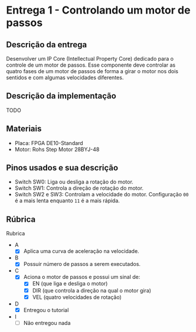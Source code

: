 # Entrega 1 - Controlando um motor de passos

## Descrição da entrega

Desenvolver um IP Core (Intellectual Property Core) dedicado para o controle de um motor de passos. Esse componente deve controlar as quatro fases de um motor de passos de forma a girar o motor nos dois sentidos e com algumas velocidades diferentes.

## Descrição da implementação

TODO

## Materiais

- Placa: FPGA DE10-Standard
- Motor: Rohs Step Motor 28BYJ-48

## Pinos usados e sua descrição

- Switch SW0: Liga ou desliga a rotação do motor.
- Switch SW1: Controla a direção de rotação do motor.
- Switch SW2 e SW3: Controlam a velocidade do motor. Configuração `00` é a mais lenta enquanto `11` é a mais rápida.

## Rúbrica

Rubrica
- A
    - [X] Aplica uma curva de aceleração na velocidade.
- B
    - [X] Possuir número de passos a serem executados.
- C
    - [X] Aciona o motor de passos e possui um sinal de:
        - [X] EN (que liga e desliga o motor)
        - [X] DIR (que controla a direção na qual o motor gira)
        - [X] VEL (quatro velocidades de rotação)
- D
    - [X] Entregou o tutorial
- I
    - [ ] Não entregou nada
